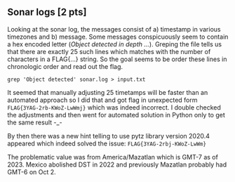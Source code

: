 ## Sonar logs [2 pts]

Looking at the sonar log, the messages consist of a) timestamp in various timezones and b) message.
Some messages conspicuously seem to contain a hex encoded letter (<em>Object detected in depth ...</em>). Greping the file tells us that there are exactly 25 such lines which matches with the number of characters in a FLAG{...} string. So the goal seems to be order these lines in chronologic order and read out the flag.

`grep 'Object detected' sonar.log > input.txt`

It seemed that manually adjusting 25 timetamps will be faster than an automated approach so I did that and got flag in unexpected form `FLAG{3YAG-2rb-KWoZ-LwWmj}` which was indeed incorrect.
I double checked the adjustments and then went for automated solution in Python only to get the same result -_-

By then there was a new hint telling to use pytz library version 2020.4 appeared which indeed solved the issue: `FLAG{3YAG-2rbj-KWoZ-LwWm}`

The problematic value was from America/Mazatlan which is GMT-7 as of 2023. Mexico abolished DST in 2022 and previously Mazatlan probably had GMT-6 on Oct 2.
